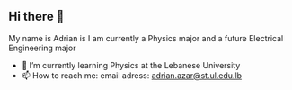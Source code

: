## Hi there 👋
My name is Adrian is I am currently a Physics major and a future Electrical Engineering major
- 🌱 I’m currently learning Physics at the Lebanese University
- 📫 How to reach me: email adress: adrian.azar@st.ul.edu.lb
<!--
**AdrianAzar/adrianazar** is a ✨ _special_ ✨ repository because its `README.md` (this file) appears on your GitHub profile.

Here are some ideas to get you started:

- 🔭 I’m currently working on ...
- 🌱 I’m currently learning ...
- 👯 I’m looking to collaborate on ...
- 🤔 I’m looking for help with ...
- 💬 Ask me about ...
- 📫 How to reach me: ...
- 😄 Pronouns: ...
- ⚡ Fun fact: ...
-->
